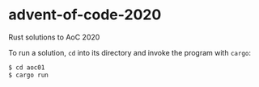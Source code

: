# advent-of-code-2020
Rust solutions to AoC 2020

To run a solution, `cd` into its directory and invoke the program with `cargo`:

```sh
$ cd aoc01
$ cargo run
```
